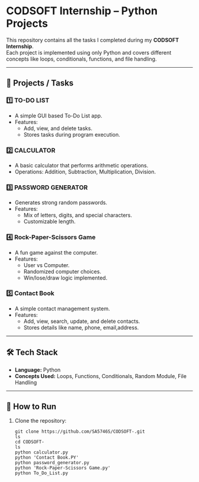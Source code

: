 # CODSOFT Internship – Python Projects

This repository contains all the tasks I completed during my **CODSOFT Internship**.  
Each project is implemented using only Python and covers different concepts like loops, conditionals, functions, and file handling.

---

## 🚀 Projects / Tasks

### 1️⃣ TO-DO LIST
- A simple GUI based To-Do List app.
- Features:
  - Add, view, and delete tasks.
  - Stores tasks during program execution.

### 2️⃣ CALCULATOR
- A basic calculator that performs arithmetic operations.
- Operations: Addition, Subtraction, Multiplication, Division.

### 3️⃣ PASSWORD GENERATOR
- Generates strong random passwords.
- Features:
  - Mix of letters, digits, and special characters.
  - Customizable length.

### 4️⃣ Rock-Paper-Scissors Game
- A fun game against the computer.
- Features:
  - User vs Computer.
  - Randomized computer choices.
  - Win/lose/draw logic implemented.

### 5️⃣ Contact Book
- A simple contact management system.
- Features:
  - Add, view, search, update, and delete contacts.
  - Stores details like name, phone, email,address.

---

## 🛠️ Tech Stack
- **Language:** Python  
- **Concepts Used:** Loops, Functions, Conditionals, Random Module, File Handling

---

## 📌 How to Run
1. Clone the repository:
   ```Google Cloud Console
   git clone https://github.com/SA5746S/CODSOFT-.git
   ls
   cd CODSOFT-
   ls
   python calculator.py
   python 'Contact Book.PY'
   python password_generator.py
   python 'Rock-Paper-Scissors Game.py'
   python To_Do_List.py
